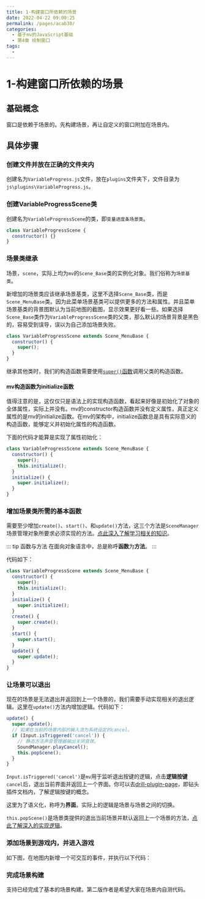 ```yaml
---
title: 1-构建窗口所依赖的场景
date: 2022-04-22 09:00:25
permalink: /pages/acab30/
categories:
  - 基于mv的JavaScript基础
  - 第4章 绘制窗口
tags:
  - 
---
```





# 1-构建窗口所依赖的场景


## 基础概念
窗口是依赖于场景的。先构建场景，再让自定义的窗口附加在场景内。




## 具体步骤

### 创建文件并放在正确的文件夹内
创建名为`VariableProgress.js`文件，放在`plugins`文件夹下，文件目录为`js\plugins\VariableProgress.js`。

### 创建VariableProgressScene类
创建名为`VariableProgressScene`的类，即`变量进度条场景类`。
``` js
class VariableProgressScene {
  constructor() {}
}
```



### 场景类继承
场景，`scene`，实际上均为`mv`的`Scene_Base`类的实例化对象。我们俗称为`场景基类`。

新增加的场景类应该继承场景基类，这里不选择`Scene_Base`类，而是`Scene_MenuBase`类。因为此菜单场景基类可以提供更多的方法和属性。并且菜单场景基类的背景图默认为当前地图的截图，显示效果更好看一些。如果选择`Scene_Base`类作为`VariableProgressScene`类的父类，那么默认的场景背景是黑色的，容易受到误导，误以为自己添加场景失败。
``` js
class VariableProgressScene extends Scene_MenuBase {
  constructor() {
    super();
  }
}
```
继承其他类时，我们的构造函数需要使用[`super()`函数](https://developer.mozilla.org/zh-CN/docs/Web/JavaScript/Reference/Operators/super#语法)调用父类的构造函数。



#### mv构造函数为initialize函数
值得注意的是，这仅仅只是语法上的实现构造函数，看起来好像是初始化了对象的全体属性，实际上并没有。mv的constructor构造函数并没有定义属性，真正定义属性的是mv的initialize函数。在mv的架构中，initialize函数总是具有实际意义的构造函数，能够定义并初始化属性的构造函数。

下面的代码才能算是实现了属性初始化：
```js
class VariableProgressScene extends Scene_MenuBase {
  constructor() {
    super();
    this.initialize();
  }
  initialize() {
    super.initialize();
  }
}
```





### 增加场景类所需的基本函数
需要至少增加`create()`、`start()`、和`update()`方法，这三个方法是`SceneManager`场景管理对象所要求必须实现的方法。[点此深入了解学习相关的知识](/插件开发/原理解析/2-场景类所需的基本函数.md)。

::: tip 函数与方法
在面向对象语言中，总是称呼**函数**为**方法**。
:::

代码如下：
``` js
class VariableProgressScene extends Scene_MenuBase {
  constructor() {
    super();
    this.initialize();
  }
  initialize() {
    super.initialize();
  }
  create() {
    super.create();
  }
  start() {
    super.start();
  }
  update() {
    super.update();
  }
}
```




### 让场景可以退出
现在的场景是无法退出并返回到上一个场景的，我们需要手动实现相关的退出逻辑。这里在`update()`方法内增加逻辑。代码如下：
```js
update() {
  super.update();
  // 如果在当前的场景内部的输入流为系统设定的cancel。
  if (Input.isTriggered('cancel')) {
    // 静态方法声音管理器输出关闭音效。
    SoundManager.playCancel();
    this.popScene();
  }
}
```
`Input.isTriggered('cancel')`是`mv`用于监听退出按键的逻辑，点击**逻辑按键**`cancel`后，退出当前界面并返回上一个界面。你可以去[drill-plugin-page](https://hechicollegecomputerassociation.gitee.io/drill-plugins-api-page/)，即钻头插件文档内，了解逻辑按键的概念。

这里为了语义化，称呼为**界面**。实际上的逻辑是场景与场景之间的切换。

`this.popScene()`是场景类提供的退出当前场景并默认返回上一个场景的方法，[点此了解深入的实现逻辑](/插件开发/原理解析/3-地图场景与菜单场景之间的切换.md)。







### 添加场景到游戏内，并进入游戏
如下图，在地图内新增一个可交互的事件，并执行以下代码：
<!-- TODO -->




### 完成场景构建
支持已经完成了基本的场景构建。第二版作者是希望大家在场景内自测代码。




